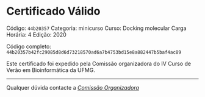 # Certificado Válido

Código: `44b20357`
Categoria: minicurso
Curso: Docking molecular
Carga Horária: 4
Edição: 2020


Código completo: `44b20357b42fc29085d8d6d73218570ad6a7b4753bd15e8a882447b5baf4ac89`


Este certificado foi expedido pela Comissão organizadora do IV Curso de Verão em Bioinformática da UFMG.

----

Qualquer dúvida contacte a [_Comissão Organizadora_](<mailto:cursobioinfoufmg@gmail.com$subject=[Certificados]>)

